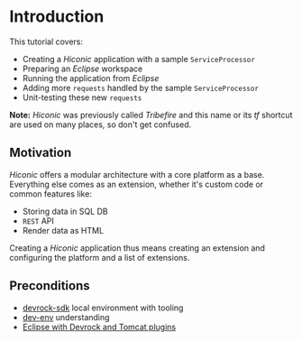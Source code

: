 # Introduction

This tutorial covers:
* Creating a _Hiconic_ application with a sample `ServiceProcessor`
* Preparing an _Eclipse_ workspace
* Running the application from _Eclipse_
* Adding more `requests` handled by the sample `ServiceProcessor`
* Unit-testing these new `requests`

**Note:** _Hiconic_ was previously called _Tribefire_ and this name or its _tf_ shortcut are used on many places, so don't get confused.


## Motivation

_Hiconic_ offers a modular architecture with a core platform as a base. Everything else comes as an extension, whether it's custom code or common features like:
* Storing data in SQL DB
* `REST` API
* Render data as HTML

Creating a _Hiconic_ application thus means creating an extension and configuring the platform and a list of extensions.


## Preconditions

* [devrock-sdk](/intro/details/devrock-sdk.md) local environment with tooling
* [dev-env](/intro/details/dev-environment.md) understanding
* [Eclipse with Devrock and Tomcat plugins](/eclipse-setup/tutorial/00-intro.md)
